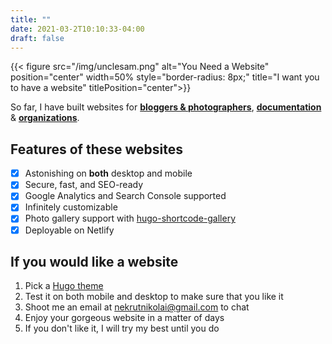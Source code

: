 ```yaml
---
title: ""
date: 2021-03-2T10:10:33-04:00
draft: false
---
```


{{< figure src="/img/unclesam.png" alt="You Need a Website" position="center" width=50% style="border-radius: 8px;" title="I want you to have a website" titlePosition="center">}}

So far, I have built websites for [**bloggers & photographers**](/), [**documentation**](https://cryptoclarified.netlify.app/)
& [**organizations**](https://shmac.netlify.app/).

## Features of these websites

- [x] Astonishing on **both** desktop and mobile
- [x] Secure, fast, and SEO-ready
- [x] Google Analytics and Search Console supported
- [x] Infinitely customizable
- [x] Photo gallery support with [hugo-shortcode-gallery](https://github.com/mfg92/hugo-shortcode-gallery)
- [x] Deployable on Netlify

## If you would like a website
  1. Pick a [Hugo theme](https://themes.gohugo.io/)
  2. Test it on both mobile and desktop to make sure that you like it
  3. Shoot me an email at nekrutnikolai@gmail.com to chat
  4. Enjoy your gorgeous website in a matter of days
  5. If you don't like it, I will try my best until you do
